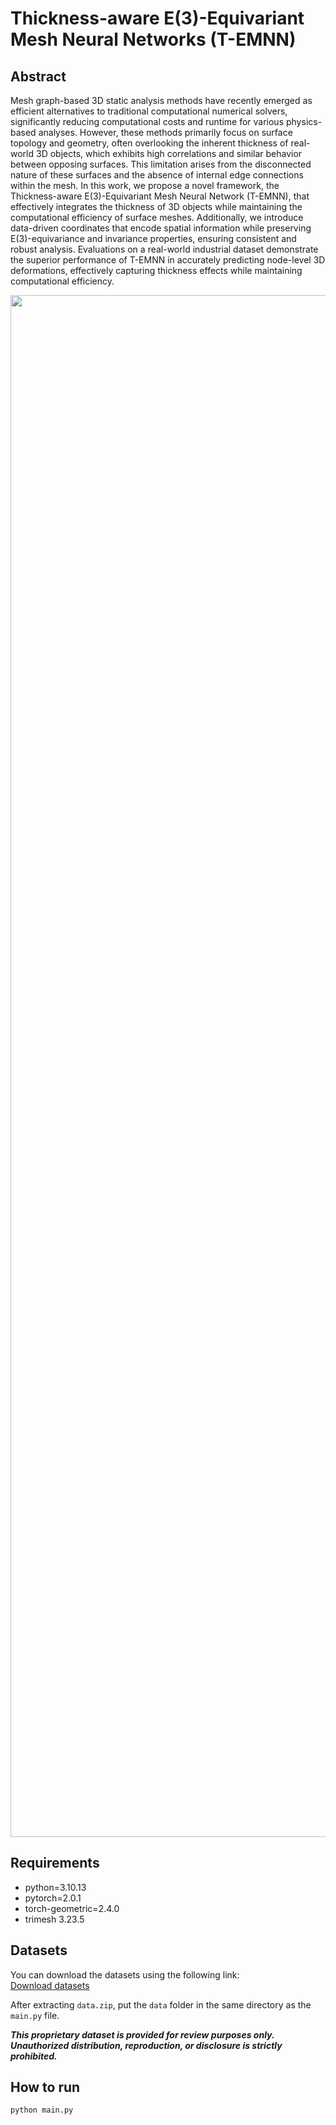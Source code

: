 # Thickness-aware E(3)-Equivariant Mesh Neural Networks (T-EMNN)

## Abstract 
Mesh graph-based 3D static analysis methods have recently emerged as efficient alternatives to traditional computational numerical solvers, significantly reducing computational costs and runtime for various physics-based analyses. However, these methods primarily focus on surface topology and geometry, often overlooking the inherent thickness of real-world 3D objects, which exhibits high correlations and similar behavior between opposing surfaces. This limitation arises from the disconnected nature of these surfaces and the absence of internal edge connections within the mesh.
In this work, we propose a novel framework, the Thickness-aware E(3)-Equivariant Mesh Neural Network (T-EMNN), that effectively integrates the thickness of 3D objects while maintaining the computational efficiency of surface meshes. Additionally, we introduce data-driven coordinates that encode spatial information while preserving E(3)-equivariance and invariance properties, ensuring consistent and robust analysis. Evaluations on a real-world industrial dataset demonstrate the superior performance of T-EMNN in accurately predicting node-level 3D deformations, effectively capturing thickness effects while maintaining computational efficiency.

<p align="center">
<img width="2467" alt="image" src="https://github.com/user-attachments/assets/01bb9d35-21f4-47c0-917c-0dd6438c9ea3" />
</p>



## Requirements
- python=3.10.13
- pytorch=2.0.1
- torch-geometric=2.4.0
- trimesh 3.23.5

## Datasets
You can download the datasets using the following link:  
[Download datasets](https://drive.google.com/file/d/1f_3zYKPlfq1Umb8rZ3Jfd8LtCSCqN7Ym/view?usp=share_link)

After extracting `data.zip`, put the `data` folder in the same directory as the `main.py` file.

_**This proprietary dataset is provided for review purposes only.   
Unauthorized distribution, reproduction, or disclosure is strictly prohibited.**_

## How to run
```
python main.py
```
